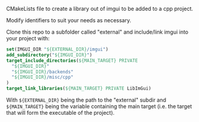 CMakeLists file to create a library out of imgui to be added to a cpp project.

Modify identifiers to suit your needs as necessary.

Clone this repo to a subfolder called "external" and include/link imgui into your project with:
```cmake
set(IMGUI_DIR "${EXTERNAL_DIR}/imgui")
add_subdirectory("${IMGUI_DIR}")
target_include_directories(${MAIN_TARGET} PRIVATE
  "${IMGUI_DIR}"
  "${IMGUI_DIR}/backends"
  "${IMGUI_DIR}/misc/cpp"
)
target_link_libraries(${MAIN_TARGET} PRIVATE LibImGui)
```

With `${EXTERNAL_DIR}` being the path to the "external" subdir and `${MAIN_TARGET}` being the variable containing the main target (i.e. the target that will form the executable of the project).
